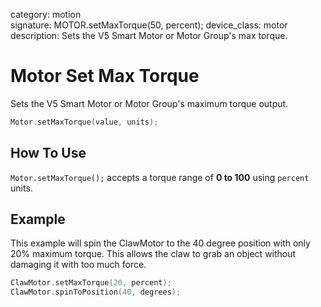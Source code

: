 category: motion  
signature: MOTOR.setMaxTorque(50, percent);
device_class: motor  
description: Sets the V5 Smart Motor or Motor Group's max torque.  

# Motor Set Max Torque

Sets the V5 Smart Motor or Motor Group's maximum torque output.  

```cpp
Motor.setMaxTorque(value, units);
```

## How To Use

`Motor.setMaxTorque();` accepts a torque range of **0 to 100** using `percent` units.

## Example

This example will spin the ClawMotor to the 40 degree position with only 20% maximum torque. This allows the claw to grab an object without damaging it with too much force.

```cpp
ClawMotor.setMaxTorque(20, percent);
ClawMotor.spinToPosition(40, degrees);
```

<advanced>
</advanced>